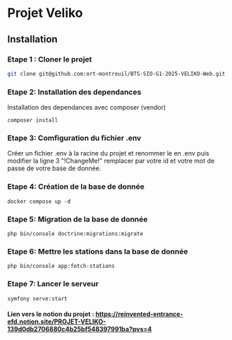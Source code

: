 # Projet Veliko
## Installation
### Etape 1 : Cloner le projet
```bash
git clone git@github.com:ort-montreuil/BTS-SIO-G1-2025-VELIKO-Web.git
```
### Etape 2: Installation des dependances
Installation des dependances avec composer (vendor)
```
composer install
```
### Etape 3: Comfiguration du fichier .env
Créer un fichier .env à la racine du projet et renommer le en .env puis modifier la ligne 3 "!ChangeMe!" remplacer par votre id et votre mot de passe de votre base de donnée.
### Etape 4: Création de la base de donnée
````
docker compose up -d
````
### Etape 5: Migration de la base de donnée
````
php bin/console doctrine:migrations:migrate
````

### Etape 6: Mettre les stations dans la base de donnée
````
php bin/console app:fetch-stations  
````
### Etape 7: Lancer le serveur
````
symfony serve:start
````
#### Lien vers le notion du projet : https://reinvented-entrance-efd.notion.site/PROJET-VELIKO-139d0db2706880c4b25bf548397991ba?pvs=4